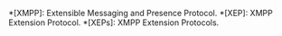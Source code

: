 *[XMPP]: Extensible Messaging and Presence Protocol.
*[XEP]: XMPP Extension Protocol.
*[XEPs]: XMPP Extension Protocols.
